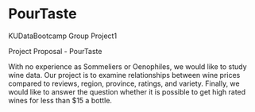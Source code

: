 # PourTaste
KUDataBootcamp Group Project1

Project Proposal - PourTaste

With no experience as Sommeliers or Oenophiles, we would like to study wine data.    Our project is to examine relationships between wine prices compared to reviews, region, province, ratings, and variety.  Finally, we would like to answer the question whether it is possible to get high rated wines for less than $15 a bottle.   
